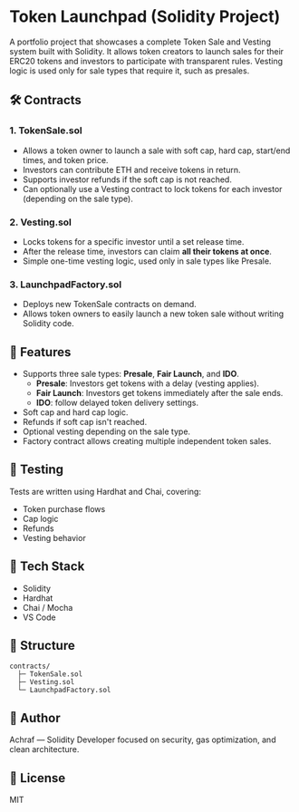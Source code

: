 # Token Launchpad (Solidity Project)

A portfolio project that showcases a complete Token Sale and Vesting system built with Solidity. It allows token creators to launch sales for their ERC20 tokens and investors to participate with transparent rules. Vesting logic is used only for sale types that require it, such as presales.

## 🛠️ Contracts

### 1. TokenSale.sol

- Allows a token owner to launch a sale with soft cap, hard cap, start/end times, and token price.
- Investors can contribute ETH and receive tokens in return.
- Supports investor refunds if the soft cap is not reached.
- Can optionally use a Vesting contract to lock tokens for each investor (depending on the sale type).

### 2. Vesting.sol

- Locks tokens for a specific investor until a set release time.
- After the release time, investors can claim **all their tokens at once**.
- Simple one-time vesting logic, used only in sale types like Presale.

### 3. LaunchpadFactory.sol

- Deploys new TokenSale contracts on demand.
- Allows token owners to easily launch a new token sale without writing Solidity code.

## 🚀 Features

- Supports three sale types: **Presale**, **Fair Launch**, and **IDO**.
  - **Presale**: Investors get tokens with a delay (vesting applies).
  - **Fair Launch**: Investors get tokens immediately after the sale ends.
  - **IDO**: follow delayed token delivery settings.
- Soft cap and hard cap logic.
- Refunds if soft cap isn't reached.
- Optional vesting depending on the sale type.
- Factory contract allows creating multiple independent token sales.

## 🧪 Testing

Tests are written using Hardhat and Chai, covering:

- Token purchase flows
- Cap logic
- Refunds
- Vesting behavior

## 🧰 Tech Stack

- Solidity
- Hardhat
- Chai / Mocha
- VS Code

## 📂 Structure

```
contracts/
  ├─ TokenSale.sol
  ├─ Vesting.sol
  └─ LaunchpadFactory.sol
```

## 🧠 Author

Achraf — Solidity Developer focused on security, gas optimization, and clean architecture.

## 📜 License

MIT

